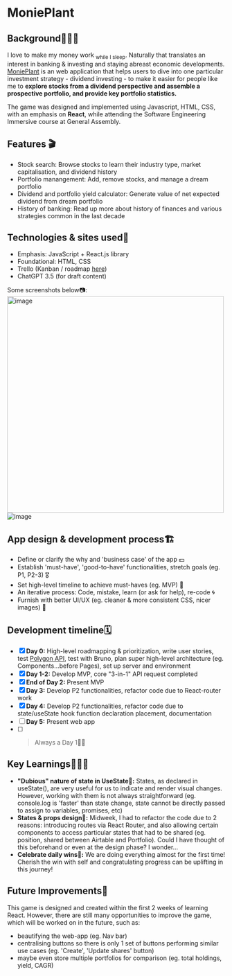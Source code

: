# MoniePlant

## Background🧙🏼‍♂️
I love to make my money work <sub>while I sleep</sub>. Naturally that translates an interest in banking & investing and staying abreast economic developments. [MoniePlant](https://monie-plant.vercel.app/) is an web application that helps users to dive into one particular investment strategy - dividend investing - to make it easier for people like me to **explore stocks from a dividend perspective and assemble a prospective portfolio, and provide key portfolio statistics.** 

The game was designed and implemented using Javascript, HTML, CSS, with an emphasis on **React**, while attending the Software Engineering Immersive course at General Assembly.

## Features 🎬
- Stock search: Browse stocks to learn their industry type, market capitalisation, and dividend history
- Portfolio manangement: Add, remove stocks, and manage a dream portfolio
- Dividend and portfolio yield calculator: Generate value of net expected dividend from dream portfolio
- History of banking: Read up more about history of finances and various strategies common in the last decade

## Technologies & sites used🤖
- Emphasis: JavaScript + React.js library
- Foundational: HTML, CSS
- Trello (Kanban / roadmap [here](https://trello.com/b/pqurEdXB/monieplant-dev-roadmap))
- ChatGPT 3.5 (for draft content)

Some screenshots below📷: 
<img width="500" alt="image" src="https://github.com/justintea/MoniePlant/assets/37412968/c37413be-dec8-4350-90ab-0271e07417fd">
![image](https://github.com/justintea/MoniePlant/assets/37412968/d73429f6-fa6f-432d-94c0-47348060008b)

## App design & development process🏗
- Define or clarify the why and 'business case' of the app 💵
- Establish 'must-have', 'good-to-have' functionalities, stretch goals (eg. P1, P2-3) 🎖
- Set high-level timeline to achieve must-haves (eg. MVP) 🏹
- An iterative process: Code, mistake, learn (or ask for help), re-code 🌀
- Furnish with better UI/UX (eg. cleaner & more consistent CSS, nicer images) 🎨

## Development timeline🗓
- [x] **Day 0:** High-level roadmapping & prioritization, write user stories, test [Polygon API](https://polygon.io/docs/stocks/getting-started), test with Bruno, plan super high-level architecture (eg. Components...before Pages), set up server and environment
- [x] **Day 1-2:** Develop MVP, core "3-in-1" API request completed
- [x] **End of Day 2:** Present MVP
- [x] **Day 3:** Develop P2 functionalities, refactor code due to React-router work
- [x] **Day 4:** Develop P2 functionalities, refactor code due to state/useState hook function declaration placement, documentation     
- [ ] **Day 5:** Present web app
- [ ] > Always a Day 1👶🏻

## Key Learnings👨🏻‍🎓
- **"Dubious" nature of state in UseState🔮:** States, as declared in useState(), are very useful for us to indicate and render visual changes. However, working with them is not always straightforward (eg. console.log is 'faster' than state change, state cannot be directly passed to assign to variables, promises, etc)
- **States & props design🔗:** Midweek, I had to refactor the code due to 2 reasons: introducing routes via React Router, and also allowing certain components to access particular states that had to be shared (eg. position, shared between Airtable and Portfolio). Could I have thought of this beforehand or even at the design phase? I wonder...
- **Celebrate daily wins🎉:** We are doing everything almost for the first time! Cherish the win with self and congratulating progress can be uplifting in this journey!

## Future Improvements🧊
This game is designed and created within the first 2 weeks of learning React. However, there are still many opportunities to improve the game, which will be worked on in the future, such as:
- beautifying the web-app (eg. Nav bar)
- centralising buttons so there is only 1 set of buttons performing similar use cases (eg. 'Create', 'Update shares' button)
- maybe even store multiple portfolios for comparison (eg. total holdings, yield, CAGR)
